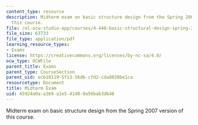 ```yaml
---
content_type: resource
description: Midterm exam on basic structure design from the Spring 2007 version of
  this course.
file: /ol-ocw-studio-app/courses/4-440-basic-structural-design-spring-2009/45924a0aa369a1e541d00a56bab3d648_MIT4_440s09_exam01_2007.pdf
file_size: 63733
file_type: application/pdf
learning_resource_types:
- Exams
license: https://creativecommons.org/licenses/by-nc-sa/4.0/
ocw_type: OCWFile
parent_title: Exams
parent_type: CourseSection
parent_uid: ecb18119-5f13-56db-cfd2-cda8038be1ca
resourcetype: Document
title: Midterm Exam
uid: 45924a0a-a369-a1e5-41d0-0a56bab3d648
---
```

Midterm exam on basic structure design from the Spring 2007 version of this course.